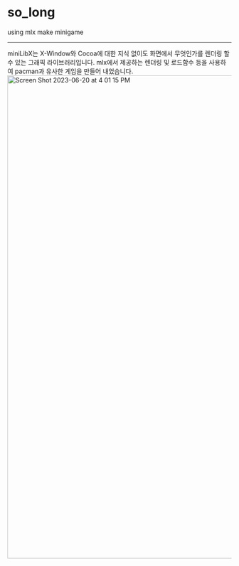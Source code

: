 # so_long
using mlx make minigame

<hr>
miniLibX는 X-Window와 Cocoa에 대한 지식 없이도 화면에서 무엇인가를 렌더링 할 수 있는 그래픽 라이브러리입니다. 
mlx에서 제공하는 렌더링 및 로드함수 등을 사용하여 pacman과 유사한 게임을 만들어 내었습니다. 
<img width="1087" alt="Screen Shot 2023-06-20 at 4 01 15 PM" src="https://github.com/jinhyeok-park/so_long/assets/109503103/fe73814c-6fe1-4e4b-97de-e05d6cf8eb07">

